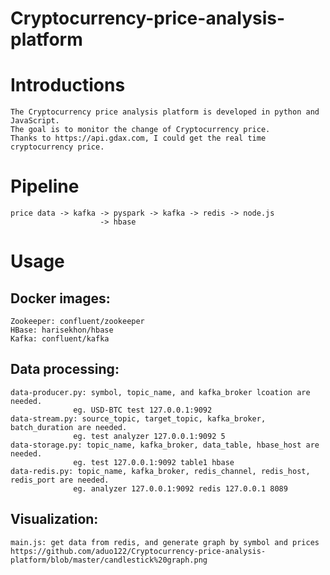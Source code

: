 # Cryptocurrency-price-analysis-platform
Introductions
========
    The Cryptocurrency price analysis platform is developed in python and JavaScript. 
    The goal is to monitor the change of Cryptocurrency price. 
    Thanks to https://api.gdax.com, I could get the real time cryptocurrency price.

Pipeline
====
    price data -> kafka -> pyspark -> kafka -> redis -> node.js
                        -> hbase

Usage
====
Docker images:
----
    Zookeeper: confluent/zookeeper
    HBase: harisekhon/hbase
    Kafka: confluent/kafka

Data processing:
----
    data-producer.py: symbol, topic_name, and kafka_broker lcoation are needed.
                  eg. USD-BTC test 127.0.0.1:9092
    data-stream.py: source_topic, target_topic, kafka_broker, batch_duration are needed.
                  eg. test analyzer 127.0.0.1:9092 5
    data-storage.py: topic_name, kafka_broker, data_table, hbase_host are needed.
                  eg. test 127.0.0.1:9092 table1 hbase
    data-redis.py: topic_name, kafka_broker, redis_channel, redis_host, redis_port are needed.
                  eg. analyzer 127.0.0.1:9092 redis 127.0.0.1 8089
Visualization:
----
    main.js: get data from redis, and generate graph by symbol and prices
    https://github.com/aduo122/Cryptocurrency-price-analysis-platform/blob/master/candlestick%20graph.png
    
